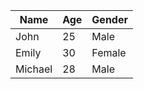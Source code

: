 
| Name     | Age | Gender |
|----------|-----|--------|
| John     | 25  | Male   |
| Emily    | 30  | Female |
| Michael  | 28  | Male   |
